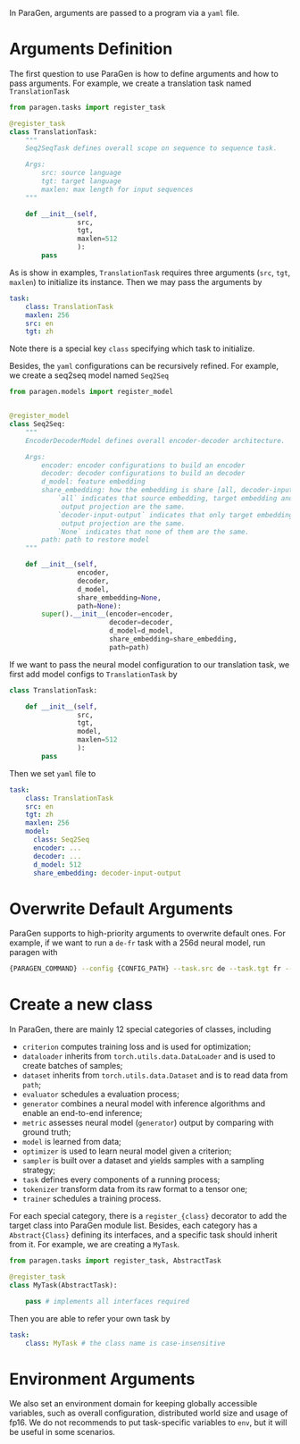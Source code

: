 In ParaGen, arguments are passed to a program via a `yaml` file.

# Arguments Definition
The first question to use ParaGen is how to define arguments and how to pass arguments.
For example, we create a translation task named `TranslationTask`
```python
from paragen.tasks import register_task

@register_task
class TranslationTask:
    """
    Seq2SeqTask defines overall scope on sequence to sequence task.

    Args:
        src: source language
        tgt: target language
        maxlen: max length for input sequences
    """

    def __init__(self,
                 src,
                 tgt,
                 maxlen=512
                 ):
        pass
```
As is show in examples, `TranslationTask` requires three arguments (`src`, `tgt`, `maxlen`) to initialize
its instance.
Then we may pass the arguments by
```yaml
task:  
    class: TranslationTask
    maxlen: 256
    src: en
    tgt: zh
```
Note there is a special key `class` specifying which task to initialize.

Besides, the `yaml` configurations can be recursively refined.
For example, we create a seq2seq model named `Seq2Seq`
```python
from paragen.models import register_model


@register_model
class Seq2Seq:
    """
    EncoderDecoderModel defines overall encoder-decoder architecture.

    Args:
        encoder: encoder configurations to build an encoder
        decoder: decoder configurations to build an decoder
        d_model: feature embedding
        share_embedding: how the embedding is share [all, decoder-input-output, None].
            `all` indicates that source embedding, target embedding and target
             output projection are the same.
            `decoder-input-output` indicates that only target embedding and target
             output projection are the same.
            `None` indicates that none of them are the same.
        path: path to restore model
    """

    def __init__(self,
                 encoder,
                 decoder,
                 d_model,
                 share_embedding=None,
                 path=None):
        super().__init__(encoder=encoder,
                         decoder=decoder,
                         d_model=d_model,
                         share_embedding=share_embedding,
                         path=path)
```
If we want to pass the neural model configuration to our translation task, we first add model configs
to `TranslationTask` by
```python
class TranslationTask:

    def __init__(self,
                 src,
                 tgt,
                 model,
                 maxlen=512
                 ):
        pass
```
Then we set `yaml` file to
```yaml
task:  
    class: TranslationTask
    src: en
    tgt: zh
    maxlen: 256
    model:
      class: Seq2Seq
      encoder: ...
      decoder: ...
      d_model: 512
      share_embedding: decoder-input-output
```

# Overwrite Default Arguments

ParaGen supports to high-priority arguments to overwrite default ones.
For example, if we want to run a `de-fr` task with a 256d neural model, run paragen with
```bash
{PARAGEN_COMMAND} --config {CONFIG_PATH} --task.src de --task.tgt fr --task.model.d_model 256
```

# Create a new class
In ParaGen, there are mainly 12 special categories of classes, including
- `criterion` computes training loss and is used for optimization;
- `dataloader` inherits from `torch.utils.data.DataLoader` and is used to create batches of samples;
- `dataset` inherits from `torch.utils.data.Dataset` and is to read data from `path`;
- `evaluator` schedules a evaluation process;
- `generator` combines a neural model with inference algorithms and enable an end-to-end inference;
- `metric` assesses neural model (`generator`) output by comparing with ground truth;
- `model` is learned from data;
- `optimizer` is used to learn neural model given a criterion;
- `sampler` is built over a dataset and yields samples with a sampling strategy;
- `task` defines every components of a running process;
- `tokenizer` transform data from its raw format to a tensor one;
- `trainer` schedules a training process.

For each special category, there is a `register_{class}` decorator to add the target class into ParaGen module list.
Besides, each category has a `Abstract{Class}` defining its interfaces, and a specific task should inherit from it.
For example, we are creating a `MyTask`.
```python
from paragen.tasks import register_task, AbstractTask

@register_task
class MyTask(AbstractTask):

    pass # implements all interfaces required

```
Then you are able to refer your own task by
```yaml
task:
    class: MyTask # the class name is case-insensitive
```

# Environment Arguments

We also set an environment domain for keeping globally accessible variables, such as overall configuration,
distributed world size and usage of fp16.
We do not recommends to put task-specific variables to `env`, but it will be useful in some scenarios.
